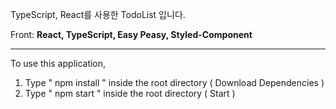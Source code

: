 TypeScript, React를 사용한 TodoList 입니다. 

Front: **React, TypeScript, Easy Peasy, Styled-Component** 

----------------------------------------

To use this application, 

1. Type  " npm install " inside the root directory  ( Download Dependencies ) 
2. Type " npm start " inside the root directory ( Start )
